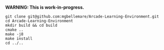 **WARNING: This is work-in-progress.**

```
git clone git@github.com:mgbellemare/Arcade-Learning-Environment.git
cd Arcade-Learning-Environment
mkdir build && cd build
cmake ..
make -j8
make install
cd ../..
```
